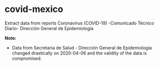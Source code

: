 # covid-mexico
Extract data from reports Coronavirus (COVID-19) -Comunicado Técnico Diario- Dirección General de Epidemiología

**Note:** 

- Data from Secretaria de Salud - Dirección General de Epidemiología changed drastically on 2020-04-06 and the validity of the data is compromised.


